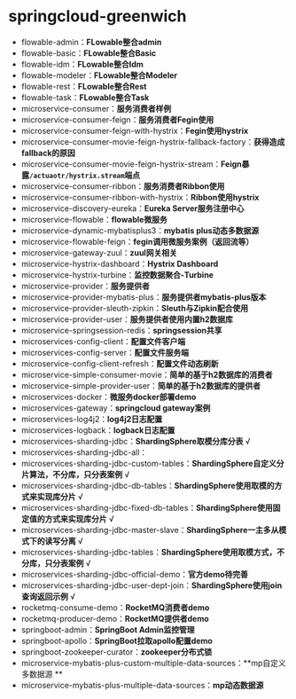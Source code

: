 # springcloud-greenwich

- flowable-admin：**FLowable整合admin**
- flowable-basic：**FLowable整合Basic**
- flowable-idm：**FLowable整合Idm**
- flowable-modeler：**FLowable整合Modeler**
- flowable-rest：**FLowable整合Rest**
- flowable-task：**FLowable整合Task**
- microservice-consumer：**服务消费者样例**
- microservice-consumer-feign：**服务消费者Fegin使用**
- microservice-consumer-feign-with-hystrix：**Fegin使用hystrix**
- microservice-consumer-movie-feign-hystrix-fallback-factory：**获得造成fallback的原因**
- microservice-consumer-movie-feign-hystrix-stream：**Feign暴露`/actuaotr/hystrix.stream`端点**
- microservice-consumer-ribbon：**服务消费者Ribbon使用**
- microservice-consumer-ribbon-with-hystrix：**Ribbon使用hystrix**
- microservice-discovery-eureka：**Eureka Server服务注册中心**
- microservice-flowable：**flowable微服务**
- microservice-dynamic-mybatisplus3：**mybatis plus动态多数据源**
- microservice-flowable-feign：**fegin调用微服务案例（返回流等）**
- microservice-gateway-zuul：**zuul网关相关**
- microservice-hystrix-dashboard：**Hystrix Dashboard**
- microservice-hystrix-turbine：**监控数据聚合-Turbine**
- microservice-provider：**服务提供者**
- microservice-provider-mybatis-plus：**服务提供者mybatis-plus版本**
- microservice-provider-sleuth-zipkin：**Sleuth与Zipkin配合使用**
- microservice-provider-user：**服务提供者使用内置h2数据库**
- microservice-springsession-redis：**springsession共享**
- microservices-config-client：**配置文件客户端**
- microservices-config-server：**配置文件服务端**
- microservice-config-client-refresh：**配置文件动态刷新**
- microservice-simple-consumer-movie：**简单的基于h2数据库的消费者**
- microservice-simple-provider-user：**简单的基于h2数据库的提供者**
- microservices-docker：**微服务docker部署demo**
- microservices-gateway：**springcloud gateway案例**
- microservices-log4j2：**log4j2日志配置**
- microservices-logback：**logback日志配置**
- microservices-sharding-jdbc：**ShardingSphere取模分库分表**   √
- microservices-sharding-jdbc-all：
- microservices-sharding-jdbc-custom-tables：**ShardingSphere自定义分片算法，不分库，只分表案例**  √
- microservices-sharding-jdbc-db-tables：**ShardingSphere使用取模的方式来实现库分片**  √
- microservices-sharding-jdbc-fixed-db-tables：**ShardingSphere使用固定值的方式来实现库分片**  √
- microservices-sharding-jdbc-master-slave：**ShardingSphere一主多从模式下的读写分离**  √
- microservices-sharding-jdbc-tables：**ShardingSphere使用取模方式，不分库，只分表案例**    √
- microservices-sharding-jdbc-official-demo：**官方demo待完善**
- microservices-sharding-jdbc-user-dept-join：**ShardingSphere使用join查询返回示例**    √
- rocketmq-consume-demo：**RocketMQ消费者demo**
- rocketmq-producer-demo：**RocketMQ提供者demo**
- springboot-admin：**SpringBoot Admin监控管理**
- springboot-apollo：**SpringBoot拉取apollo配置demo**
- springboot-zookeeper-curator：**zookeeper分布式锁**
- microservice-mybatis-plus-custom-multiple-data-sources：**mp自定义多数据源 **
- microservice-mybatis-plus-multiple-data-sources：**mp动态数据源**



